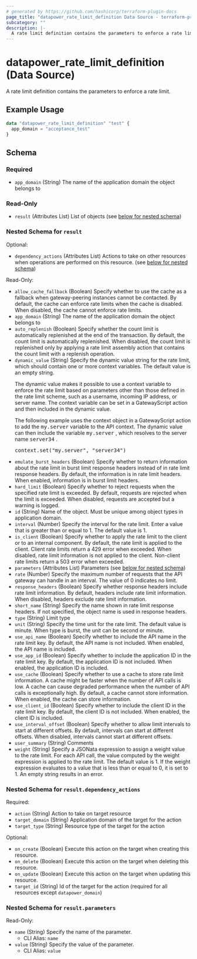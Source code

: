 ```yaml
---
# generated by https://github.com/hashicorp/terraform-plugin-docs
page_title: "datapower_rate_limit_definition Data Source - terraform-provider-datapower"
subcategory: ""
description: |-
  A rate limit definition contains the parameters to enforce a rate limit.
---
```


# datapower_rate_limit_definition (Data Source)

A rate limit definition contains the parameters to enforce a rate limit.

## Example Usage

```terraform
data "datapower_rate_limit_definition" "test" {
  app_domain = "acceptance_test"
}
```

<!-- schema generated by tfplugindocs -->
## Schema

### Required

- `app_domain` (String) The name of the application domain the object belongs to

### Read-Only

- `result` (Attributes List) List of objects (see [below for nested schema](#nestedatt--result))

<a id="nestedatt--result"></a>
### Nested Schema for `result`

Optional:

- `dependency_actions` (Attributes List) Actions to take on other resources when operations are performed on this resource. (see [below for nested schema](#nestedatt--result--dependency_actions))

Read-Only:

- `allow_cache_fallback` (Boolean) Specify whether to use the cache as a fallback when gateway-peering instances cannot be contacted. By default, the cache can enforce rate limits when the cache is disabled. When disabled, the cache cannot enforce rate limits.
- `app_domain` (String) The name of the application domain the object belongs to
- `auto_replenish` (Boolean) Specify whether the count limit is automatically replenished at the end of the transaction. By default, the count limit is automatically replenished. When disabled, the count limit is replenished only by applying a rate limit assembly action that contains the count limit with a replenish operation.
- `dynamic_value` (String) Specify the dynamic value string for the rate limit, which should contain one or more context variables. The default value is an empty string. <p>The dynamic value makes it possible to use a context variable to enforce the rate limit based on parameters other than those defined in the rate limit scheme, such as a username, incoming IP address, or server name. The context variable can be set in a GatewayScript action and then included in the dynamic value.</p><p>The following example uses the context object in a GatewayScript action to add the <tt>my.server</tt> variable to the API context. The dynamic value can then include the variable <tt>my.server</tt> , which resolves to the server name <tt>server34</tt> .</p><p><tt>context.set("my.server", "server34")</tt></p>
- `emulate_burst_headers` (Boolean) Specify whether to return information about the rate limit in burst limit response headers instead of in rate limit response headers. By default, the information is in rate limit headers. When enabled, information is in burst limit headers.
- `hard_limit` (Boolean) Specify whether to reject requests when the specified rate limit is exceeded. By default, requests are rejected when the limit is exceeded. When disabled, requests are accepted but a warning is logged.
- `id` (String) Name of the object. Must be unique among object types in application domain.
- `interval` (Number) Specify the interval for the rate limit. Enter a value that is greater than or equal to 1. The default value is 1.
- `is_client` (Boolean) Specify whether to apply the rate limit to the client or to an internal component. By default, the rate limit is applied to the client. Client rate limits return a 429 error when exceeded. When disabled, rate limit information is not applied to the client. Non-client rate limits return a 503 error when exceeded.
- `parameters` (Attributes List) Parameters (see [below for nested schema](#nestedatt--result--parameters))
- `rate` (Number) Specify the maximum number of requests that the API gateway can handle in an interval. The value of 0 indicates no limit.
- `response_headers` (Boolean) Specify whether response headers include rate limit information. By default, headers include rate limit information. When disabled, headers exclude rate limit information.
- `short_name` (String) Specify the name shown in rate limit response headers. If not specified, the object name is used in response headers.
- `type` (String) Limit type
- `unit` (String) Specify the time unit for the rate limit. The default value is minute. When type is burst, the unit can be second or minute.
- `use_api_name` (Boolean) Specify whether to include the API name in the rate limit key. By default, the API name is not included. When enabled, the API name is included.
- `use_app_id` (Boolean) Specify whether to include the application ID in the rate limit key. By default, the application ID is not included. When enabled, the application ID is included.
- `use_cache` (Boolean) Specify whether to use a cache to store rate limit information. A cache might be faster when the number of API calls is low. A cache can cause degraded performance when the number of API calls is exceptionally high. By default, a cache cannot store information. When enabled, the cache can store information.
- `use_client_id` (Boolean) Specify whether to include the client ID in the rate limit key. By default, the client ID is not included. When enabled, the client ID is included.
- `use_interval_offset` (Boolean) Specify whether to allow limit intervals to start at different offsets. By default, intervals can start at different offsets. When disabled, intervals cannot start at different offsets.
- `user_summary` (String) Comments
- `weight` (String) Specify a JSONata expression to assign a weight value to the rate limit. For each API call, the value computed by the weight expression is applied to the rate limit. The default value is 1. If the weight expression evaluates to a value that is less than or equal to 0, it is set to 1. An empty string results in an error.

<a id="nestedatt--result--dependency_actions"></a>
### Nested Schema for `result.dependency_actions`

Required:

- `action` (String) Action to take on target resource
- `target_domain` (String) Application domain of the target for the action
- `target_type` (String) Resource type of the target for the action

Optional:

- `on_create` (Boolean) Execute this action on the target when creating this resource.
- `on_delete` (Boolean) Execute this action on the target when deleting this resource.
- `on_update` (Boolean) Execute this action on the target when updating this resource.
- `target_id` (String) Id of the target for the action (required for all resources except `datapower_domain`)


<a id="nestedatt--result--parameters"></a>
### Nested Schema for `result.parameters`

Read-Only:

- `name` (String) Specify the name of the parameter.
  - CLI Alias: `name`
- `value` (String) Specify the value of the parameter.
  - CLI Alias: `value`
